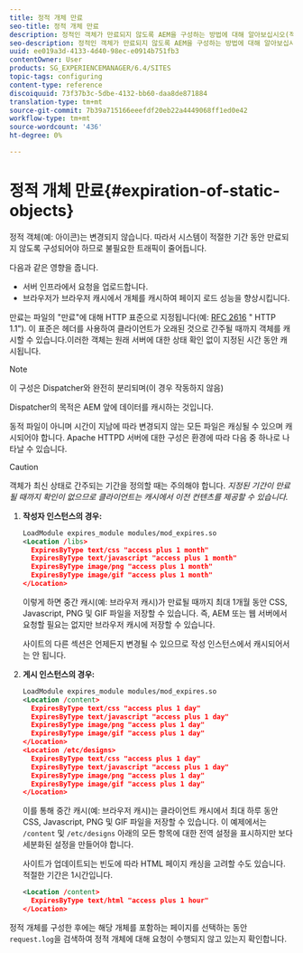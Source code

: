 ```yaml
---
title: 정적 개체 만료
seo-title: 정적 개체 만료
description: 정적인 객체가 만료되지 않도록 AEM을 구성하는 방법에 대해 알아보십시오(적절한 시간).
seo-description: 정적인 객체가 만료되지 않도록 AEM을 구성하는 방법에 대해 알아보십시오(적절한 시간).
uuid: ee019a3d-4133-4d40-98ec-e0914b751fb3
contentOwner: User
products: SG_EXPERIENCEMANAGER/6.4/SITES
topic-tags: configuring
content-type: reference
discoiquuid: 73f37b3c-5dbe-4132-bb60-daa8de871884
translation-type: tm+mt
source-git-commit: 7b39a715166eeefdf20eb22a4449068ff1ed0e42
workflow-type: tm+mt
source-wordcount: '436'
ht-degree: 0%

---
```



# 정적 개체 만료{#expiration-of-static-objects}

정적 객체(예: 아이콘)는 변경되지 않습니다. 따라서 시스템이 적절한 기간 동안 만료되지 않도록 구성되어야 하므로 불필요한 트래픽이 줄어듭니다.

다음과 같은 영향을 줍니다.

* 서버 인프라에서 요청을 업로드합니다.
* 브라우저가 브라우저 캐시에서 개체를 캐시하여 페이지 로드 성능을 향상시킵니다.

만료는 파일의 &quot;만료&quot;에 대해 HTTP 표준으로 지정됩니다(예: [RFC 2616](https://www.ietf.org/rfc/rfc2616.txt) &quot; HTTP 1.1&quot;). 이 표준은 헤더를 사용하여 클라이언트가 오래된 것으로 간주될 때까지 객체를 캐시할 수 있습니다.이러한 객체는 원래 서버에 대한 상태 확인 없이 지정된 시간 동안 캐시됩니다.

>[!NOTE]
>
>이 구성은 Dispatcher와 완전히 분리되며(이 경우 작동하지 않음)
>
>Dispatcher의 목적은 AEM 앞에 데이터를 캐시하는 것입니다.

동적 파일이 아니며 시간이 지남에 따라 변경되지 않는 모든 파일은 캐싱될 수 있으며 캐시되어야 합니다. Apache HTTPD 서버에 대한 구성은 환경에 따라 다음 중 하나로 나타날 수 있습니다.

>[!CAUTION]
>
>객체가 최신 상태로 간주되는 기간을 정의할 때는 주의해야 합니다. *지정된 기간이 만료될 때까지 확인이 없으므로 클라이언트는 캐시에서 이전 컨텐츠를 제공할 수 있습니다.*

1. **작성자 인스턴스의 경우:**

   ```xml
   LoadModule expires_module modules/mod_expires.so
   <Location /libs>
     ExpiresByType text/css "access plus 1 month"
     ExpiresByType text/javascript "access plus 1 month"
     ExpiresByType image/png "access plus 1 month"
     ExpiresByType image/gif "access plus 1 month"
   </Location>
   ```

   이렇게 하면 중간 캐시(예: 브라우저 캐시)가 만료될 때까지 최대 1개월 동안 CSS, Javascript, PNG 및 GIF 파일을 저장할 수 있습니다. 즉, AEM 또는 웹 서버에서 요청할 필요는 없지만 브라우저 캐시에 저장할 수 있습니다.

   사이트의 다른 섹션은 언제든지 변경될 수 있으므로 작성 인스턴스에서 캐시되어서는 안 됩니다.

1. **게시 인스턴스의 경우:**

   ```xml
   LoadModule expires_module modules/mod_expires.so
   <Location /content>
     ExpiresByType text/css "access plus 1 day"
     ExpiresByType text/javascript "access plus 1 day"
     ExpiresByType image/png "access plus 1 day"
     ExpiresByType image/gif "access plus 1 day"
   </Location>
   <Location /etc/designs>
     ExpiresByType text/css "access plus 1 day"
     ExpiresByType text/javascript "access plus 1 day"
     ExpiresByType image/png "access plus 1 day"
     ExpiresByType image/gif "access plus 1 day"
   </Location>
   ```

   이를 통해 중간 캐시(예: 브라우저 캐시)는 클라이언트 캐시에서 최대 하루 동안 CSS, Javascript, PNG 및 GIF 파일을 저장할 수 있습니다. 이 예제에서는 `/content` 및 `/etc/designs` 아래의 모든 항목에 대한 전역 설정을 표시하지만 보다 세분화된 설정을 만들어야 합니다.

   사이트가 업데이트되는 빈도에 따라 HTML 페이지 캐싱을 고려할 수도 있습니다. 적절한 기간은 1시간입니다.

   ```xml
   <Location /content>
     ExpiresByType text/html "access plus 1 hour"
   </Location>
   ```

정적 개체를 구성한 후에는 해당 개체를 포함하는 페이지를 선택하는 동안 `request.log`을 검색하여 정적 개체에 대해 요청이 수행되지 않고 있는지 확인합니다.
